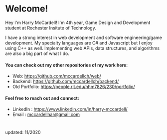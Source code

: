 # Welcome!

<!-- ##### https://mccardellch.github.io/portfolio/ -->

Hey I'm Harry McCardell! I'm 4th year, Game Design and Development student at Rochester Insitute of Technology. 
 
I have a strong interest in web development and software engineering/game development. My specialty languages are C# and Javascript but I enjoy using C++ as well. Implementing web APIs, data structures, and algorithms are also a big part of what I do. 

#### You can check out my other repositories of my work here:
- Web: https://github.com/mccardellch/web/
- Backend: https://github.com/mccardellch/backend/
- Old Portfolio: https://people.rit.edu/hhm7826/230/portfolio/


#### Feel free to reach out and connect:
- LinkedIn :  https://www.linkedin.com/in/harry-mccardell/
- Email : mccardellhar@gmail.com

#
#
#
#
#

updated: 11/2020

